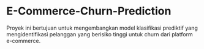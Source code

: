 # E-Commerce-Churn-Prediction
Proyek ini bertujuan untuk mengembangkan model klasifikasi prediktif yang mengidentifikasi pelanggan yang berisiko tinggi untuk churn dari platform e-commerce. 
